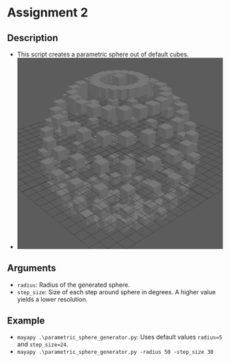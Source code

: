 # Assignment 2

## Description

- This script creates a parametric sphere out of default cubes.
- ![Parametric sphere](./ui/parametric_sphere.png)

## Arguments

- `radius`: Radius of the generated sphere.
- `step_size`: Size of each step around sphere in degrees. A higher value yields a lower
  resolution.

## Example

- `mayapy .\parametric_sphere_generator.py`: Uses default values `radius=5`
  and `step_size=24`.
- `mayapy .\parametric_sphere_generator.py -radius 50 -step_size 30`
